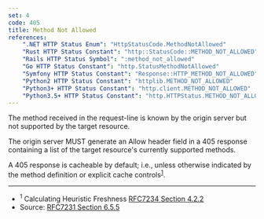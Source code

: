 ```yaml
---
set: 4
code: 405
title: Method Not Allowed
references:
    ".NET HTTP Status Enum": "HttpStatusCode.MethodNotAllowed"
    "Rust HTTP Status Constant": "http::StatusCode::METHOD_NOT_ALLOWED"
    "Rails HTTP Status Symbol": ":method_not_allowed"
    "Go HTTP Status Constant": "http.StatusMethodNotAllowed"
    "Symfony HTTP Status Constant": "Response::HTTP_METHOD_NOT_ALLOWED"
    "Python2 HTTP Status Constant": "httplib.METHOD_NOT_ALLOWED"
    "Python3+ HTTP Status Constant": "http.client.METHOD_NOT_ALLOWED"
    "Python3.5+ HTTP Status Constant": "http.HTTPStatus.METHOD_NOT_ALLOWED"
---
```


The method received in the request-line is known by the origin server but not supported by the target resource.

The origin server MUST generate an Allow header field in a 405 response containing a list of the target resource's currently supported methods.

A 405 response is cacheable by default; i.e., unless otherwise indicated by the method definition or explicit cache controls<sup>[1](#ref-1)</sup>.

---

* <span id="ref-1"><sup>1</sup> Calculating Heuristic Freshness
[RFC7234 Section 4.2.2][2]</span>
* Source: [RFC7231 Section 6.5.5][1]

[1]: <http://tools.ietf.org/html/rfc7231#section-6.5.5>
[2]: <http://tools.ietf.org/html/rfc7234#section-4.2.2>
